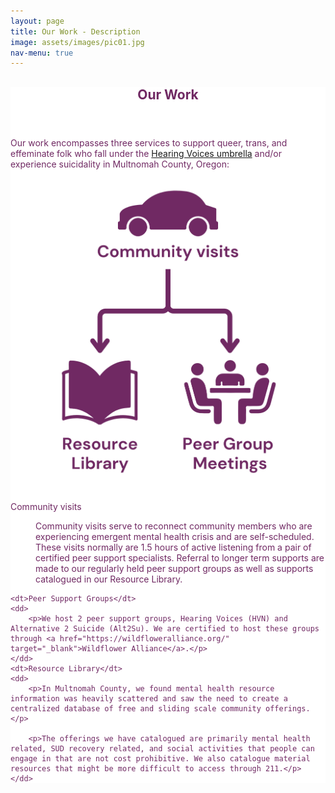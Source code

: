 ```yaml
---
layout: page
title: Our Work - Description
image: assets/images/pic01.jpg
nav-menu: true
---
```


<!-- Main -->
<div id="main" class="alt" style="max-width: 800px;margin:auto;background:white;color:#702963;">

<!-- One -->
<section id="one">
	<div class="inner">
		<header class="major">
			<h1 style="color:#702963;">Our Work</h1>
		</header>
<p>Our work encompasses three services to support queer, trans, and effeminate folk who fall under the <a href="https://www.hearing-voices.org/#content" target="_blank">Hearing Voices umbrella</a> and/or experience suicidality in Multnomah County, Oregon:</p>

<p style="text-align: center;">
	<img src="/assets/images/pic14.png" style="width:400px;max-width: 100%;">
</p>
<dl>
	<dt>Community visits</dt>
	<dd>
		<p>Community visits serve to reconnect community members who are experiencing emergent mental health crisis and are self-scheduled. These visits normally are 1.5 hours of active listening from a pair of certified peer support specialists. Referral to longer term supports are made to our regularly held peer support groups as well as supports catalogued in our Resource Library.</p>
	</dd>

	<dt>Peer Support Groups</dt>
	<dd>
		<p>We host 2 peer support groups, Hearing Voices (HVN) and Alternative 2 Suicide (Alt2Su). We are certified to host these groups through <a href="https://wildfloweralliance.org/" target="_blank">Wildflower Alliance</a>.</p>
	</dd>
    <dt>Resource Library</dt>
	<dd>
		<p>In Multnomah County, we found mental health resource information was heavily scattered and saw the need to create a centralized database of free and sliding scale community offerings.</p> 

		<p>The offerings we have catalogued are primarily mental health related, SUD recovery related, and social activities that people can engage in that are not cost prohibitive. We also catalogue material resources that might be more difficult to access through 211.</p>
	</dd>

	
</dl>


</div>
</section>

</div>
